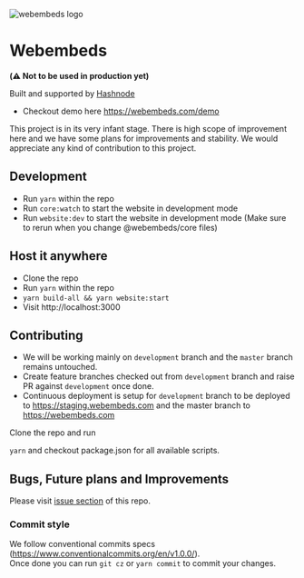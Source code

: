 ![webembeds logo](https://user-images.githubusercontent.com/6068418/109757639-3080cb00-7c10-11eb-9aa7-b9b640953379.png)


# Webembeds 

**(⚠️ Not to be used in production yet)**

Built and supported by [Hashnode](https://hashnode.com)

- Checkout demo here https://webembeds.com/demo

This project is in its very infant stage. There is high scope of improvement here and we have some plans for improvements and stability. We would appreciate any kind of contribution to this project.

## Development
- Run `yarn` within the repo
- Run `core:watch` to start the website in development mode
- Run `website:dev` to start the website in development mode (Make sure to rerun when you change @webembeds/core files)

## Host it anywhere  
- Clone the repo  
- Run `yarn` within the repo
- `yarn build-all && yarn website:start`
- Visit http://localhost:3000

## Contributing
- We will be working mainly on `development` branch and the `master` branch remains untouched.
- Create feature branches checked out from `development` branch and raise PR against `development` once done.
- Continuous deployment is setup for `development` branch to be deployed to https://staging.webembeds.com and the master branch to https://webembeds.com

Clone the repo and run  

`yarn` and checkout package.json for all available scripts.  

## Bugs, Future plans and Improvements

Please visit [issue section](https://github.com/Hashnode/webembeds/issues) of this repo.

### Commit style
We follow conventional commits specs (https://www.conventionalcommits.org/en/v1.0.0/).   
Once done you can run `git cz` or `yarn commit` to commit your changes.
